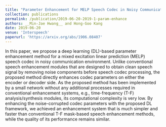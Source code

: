 ```yaml
---
title: "Parameter Enhancement for MELP Speech Codec in Noisy Communication Environment"
collection: publications
permalink: /publication/2019-06-20-2019-1-param-enhance
authors: __Min-Jae Hwang__ and Hong-Goo Kang
date: 2019-06-20
venue: 'Interspeech'
paperurl: 'https://arxiv.org/abs/1906.08407'
---
```

In this paper, we propose a deep learning (DL)-based parameter enhancement method for a mixed excitation linear prediction (MELP) speech codec in noisy communication environment. Unlike conventional speech enhancement modules that are designed to obtain clean speech signal by removing noise components before speech codec processing, the proposed method directly enhances codec parameters on either the encoder or decoder side. As the proposed method has been implemented by a small network without any additional processes required in conventional enhancement systems, e.g., time-frequency (T-F) analysis/synthesis modules, its computational complexity is very low. By enhancing the noise-corrupted codec parameters with the proposed DL framework, we achieved an enhancement system that is much simpler and faster than conventional T-F mask-based speech enhancement methods, while the quality of its performance remains similar.
